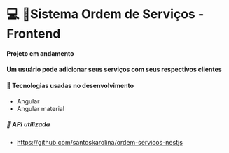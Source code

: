 # :computer: :pushpin:Sistema Ordem de Serviços - Frontend

#### Projeto em andamento

#### Um usuário pode adicionar seus serviços com seus respectivos clientes

#### :small_blue_diamond: Tecnologias usadas no desenvolvimento

- Angular
- Angular material

##### :small_blue_diamond: API utilizada

- <https://github.com/santoskarolina/ordem-servicos-nestjs>
